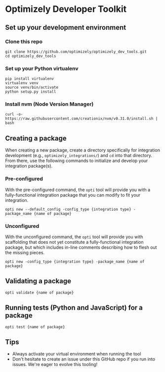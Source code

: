 # Optimizely Developer Toolkit

## Set up your development environment
### Clone this repo

```
git clone https://github.com/optimizely/optimizely_dev_tools.git
cd optimizely_dev_tools
```

### Set up your Python virtualenv

```
pip install virtualenv
virtualenv venv
source venv/bin/activate
python setup.py install
```

### Install nvm (Node Version Manager)

```
curl -o- https://raw.githubusercontent.com/creationix/nvm/v0.31.0/install.sh | bash
```

## Creating a package

When creating a new package, create a directory specifically for integration development (e.g., `optimizely_integrations/`) and `cd` into that directory. From there, use the following commands to initialize and develop your integration package(s).

### Pre-configured

With the pre-configured command, the `opti` tool will provide you with a fully-functional integration package that you can modify to fit your integration.

```
opti new --default_config -config_type {integration type} -package_name {name of package} 
```

### Unconfigured

With the unconfigured command, the `opti` tool will provide you with scaffolding that does not yet constitute a fully-functional integration package, but which includes in-line comments describing how to flesh out the missing pieces.

```
opti new -config_type {integration type} -package_name {name of package}
```

## Validating a package
```
opti validate {name of package}
```

## Running tests (Python and JavaScript) for a package
```
opti test {name of package}
```

## Tips
* Always activate your virtual environment when running the tool
* Don't hesitate to create an issue under this GitHub repo if you run into issues. We're eager to evolve this tooling!
